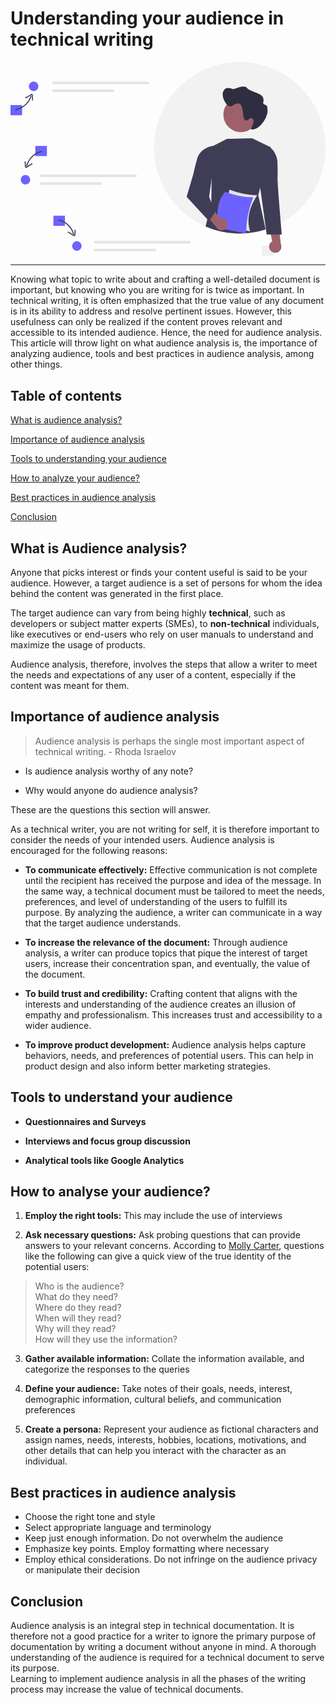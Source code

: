 

# Understanding your audience in technical writing
<svg xmlns="http://www.w3.org/2000/svg" data-name="Layer 1" width="925.49161" height="570" viewBox="0 0 925.49161 570" xmlns:xlink="http://www.w3.org/1999/xlink"><rect x="738.49161" y="540" width="34" height="30" fill="#f0f0f0"/><path d="M1062.7458,417A251.96689,251.96689,0,0,1,931.656,638.16c-2.25,1.23-4.53027,2.43006-6.82031,3.59a246.249,246.249,0,0,1-26.16992,11.48q-5.34009,2.01-10.79,3.74c-.34961.12006-.71.24-1.06006.34A251.50944,251.50944,0,0,1,672.966,628.03q-6.28491-4.11007-12.31006-8.58c-2.27-1.69-4.51025-3.41-6.72021-5.18q-9.375-7.44-18-15.77A251.21328,251.21328,0,0,1,558.7458,417c0-139.18,112.81983-252,252-252S1062.7458,277.82,1062.7458,417Z" transform="translate(-137.2542 -165)" fill="#f2f2f2"/><path d="M870.926,534.6l-5.68018,21.48,21.56983,101.23a253.04514,253.04514,0,0,1-176.3999-9.07l16.83984-70.61.56006-38.3,1.83008-126.29.46-.24a.35886.35886,0,0,1,.09033-.04l42.8999-22.03,74.02-1.85,55.23,26.9-.41992,1.57Z" transform="translate(-137.2542 -165)" fill="#3f3d56"/><path d="M901.18984,719.14383a18.07723,18.07723,0,0,1,4.82608-27.29588l-12.01468-63.10678,30.81392,12.84144,6.68524,57.95853a18.17518,18.17518,0,0,1-30.31056,19.60269Z" transform="translate(-137.2542 -165)" fill="#9e616a"/><path d="M891.21227,417.744l7.90639-2.573s25.08079,16.09632,22.69441,55.01212c0,0,.94,20.13752.04242,33.53963C920.826,519.09494,934.62472,671.851,934.62472,671.851H889.93241L870.77856,533.51764Z" transform="translate(-137.2542 -165)" fill="#3f3d56"/><path d="M865.28915,319.82981a51.311,51.311,0,1,1-51.31106-51.311h.00006a51.18333,51.18333,0,0,1,51.311,51.05536Q865.28945,319.702,865.28915,319.82981Z" transform="translate(-137.2542 -165)" fill="#9e616a"/><path d="M762.83759,250.90981c6.01081-12.92526,17.64293-10.36982,27.816-5.98853,12.88266-2.85756,25.13491-11.41271,39.01522-6.35323,13.67272,19.88617,59.57811,14.03536,49.81182,46.41017-.01277,7.7577,14.59759,3.24221,12.0469,15.94754,7.73966,24.45127-27.93663,70.75832-48.4176,61.00682,5.06523-9.28322,16.63616-30.36852-.91372-32.45988-37.75247,35.12732-3.8951-66.89035-51.3302-37.222C775.16,306.62427,753.658,265.287,762.83759,250.90981Z" transform="translate(-137.2542 -165)" fill="#2f2e41"/><path d="M841.35762,662.50461l-81.90643-16.22212L780.453,540.24309q43.47156,16.44225,81.90608,16.22209C839.96651,589.3063,829.79366,624.56934,841.35762,662.50461Z" transform="translate(-137.2542 -165)" fill="#e4e4e4"/><path d="M829.448,668.73326,747.5417,652.51117c-6.72363-48.03943-.61181-84.20816,21.002-106.0394q43.47142,16.44228,81.90621,16.22212A292.10059,292.10059,0,0,0,829.448,668.73326Z" transform="translate(-137.2542 -165)" fill="#6c63ff"/><path d="M775.17993,639.19526a18.07722,18.07722,0,0,0-23.27742-15.05052l-38.03876-51.76746-11.57544,31.31149,37.8969,44.35888a18.17518,18.17518,0,0,0,34.99472-8.85239Z" transform="translate(-137.2542 -165)" fill="#9e616a"/><path d="M741.07355,415.771l-6.89031-4.6535S693.1833,414.935,684.7458,453c0,0-6.167,22.87-9,36-1.45708,6.75321-20.88531,72.00017-20.88531,72.00017L720.7458,633l18-27-18-45Z" transform="translate(-137.2542 -165)" fill="#3f3d56"/><rect y="126.51913" width="34" height="30" fill="#6c63ff"/><rect x="73" y="246.51913" width="34" height="30" fill="#6c63ff"/><rect x="126" y="451.51913" width="34" height="30" fill="#6c63ff"/><path d="M263.50112,222.64887a3.80011,3.80011,0,0,0,0,7.60022H540.9537a3.80012,3.80012,0,0,0,0-7.60022Z" transform="translate(-137.2542 -165)" fill="#e4e4e4"/><path d="M263.50112,245.44951a3.80012,3.80012,0,1,0-.016,7.60022H438.89347a3.80011,3.80011,0,1,0,0-7.60022Z" transform="translate(-137.2542 -165)" fill="#e4e4e4"/><path d="M227.50112,495.64887a3.80011,3.80011,0,0,0,0,7.60022H504.9537a3.80012,3.80012,0,0,0,0-7.60022Z" transform="translate(-137.2542 -165)" fill="#e4e4e4"/><path d="M227.50112,518.44951a3.80012,3.80012,0,1,0-.016,7.60022H402.89347a3.80011,3.80011,0,1,0,0-7.60022Z" transform="translate(-137.2542 -165)" fill="#e4e4e4"/><path d="M385.50112,690.64887a3.80011,3.80011,0,0,0,0,7.60022H662.9537a3.80012,3.80012,0,0,0,0-7.60022Z" transform="translate(-137.2542 -165)" fill="#e4e4e4"/><path d="M385.50112,713.44951a3.80012,3.80012,0,1,0-.016,7.60022H560.89347a3.80011,3.80011,0,1,0,0-7.60022Z" transform="translate(-137.2542 -165)" fill="#e4e4e4"/><path d="M153.2423,306.65471a62.55523,62.55523,0,0,0,39.66875-28.0084,59.9451,59.9451,0,0,0,6.01322-12.82909,1.50128,1.50128,0,0,0-2.84049-.96755,59.52931,59.52931,0,0,1-30.72781,34.5628,56.35748,56.35748,0,0,1-12.67462,4.29515c-1.88955.39853-1.33259,3.34646.56095,2.94709Z" transform="translate(-137.2542 -165)" fill="#3f3d56"/><path d="M182.47186,271.56226q8.11161-4.56825,16.22337-9.13658c.25053-.14031.95192-.67159,1.21384-.60809-.21-.05092-.01939.10465-.01317.29463.00838.25572.04065.5154.05023.77288.05872,1.57928.08746,3.16027.13119,4.74l.25144,9.08508c.05293,1.91223,3.047,2.13966,2.99348.20491L203.02707,266.25c-.06765-2.44417.5437-7.86545-3.41639-7.39683-1.429.1691-2.75029,1.17026-3.96916,1.85669l-4.93755,2.7807-9.52241,5.36278c-1.6769.94438-.39381,3.65733,1.2903,2.70888Z" transform="translate(-137.2542 -165)" fill="#3f3d56"/><path d="M227.56192,426.4134a62.54742,62.54742,0,0,0-38.48965,29.574,59.85394,59.85394,0,0,0-5.48876,13.05246,1.50128,1.50128,0,0,0,2.89284.79752,59.55355,59.55355,0,0,1,29.383-35.75361,56.32036,56.32036,0,0,1,12.50006-4.77757c1.87077-.47222,1.07808-3.36628-.79752-2.89284Z" transform="translate(-137.2542 -165)" fill="#3f3d56"/><path d="M199.745,462.65263l-15.67691,9.66509c-.2687.16566-.53282.34647-.81245.49369-.27757.14614-.563.14166-.38358.31781-.242-.23761-.18027-1.11882-.19839-1.3878l-.30535-4.534-.6107-9.068c-.129-1.91607-3.13-1.93042-3,0l.71691,10.64506c.16324,2.42387-.28831,7.44036,3.42248,7.23758,1.65223-.09029,3.22631-1.44749,4.58025-2.28222l4.47912-2.76145,9.30277-5.73533c1.6405-1.0114.13547-3.60744-1.51415-2.59041Z" transform="translate(-137.2542 -165)" fill="#3f3d56"/><path d="M279.149,630.30624a59.547,59.547,0,0,1,36.69675,28.19536,56.29657,56.29657,0,0,1,5.18634,12.33582,1.50128,1.50128,0,0,0,2.89283-.79752,62.54113,62.54113,0,0,0-30.76171-37.5465,59.83177,59.83177,0,0,0-13.21669-5.08c-1.87249-.47265-2.67129,2.41986-.79752,2.89284Z" transform="translate(-137.2542 -165)" fill="#3f3d56"/><path d="M306.2492,666.243l9.30278,5.73533,4.47911,2.76145c1.35742.83688,2.92553,2.1918,4.58025,2.28222,3.70982.20273,3.25919-4.81291,3.42248-7.23758l.71691-10.64506c.1298-1.92722-2.87074-1.91923-3,0l-.6107,9.068-.29207,4.33688c-.02236.3319.06453,1.30933-.21166,1.58493.1972-.19678-.00835-.10288-.2285-.23656-.32017-.19442-.64809-.378-.96754-.57494l-15.6769-9.66509c-1.648-1.016-3.15644,1.57791-1.51416,2.59041Z" transform="translate(-137.2542 -165)" fill="#3f3d56"/><circle cx="68" cy="71.51913" r="14" fill="#6c63ff"/><circle cx="44" cy="345.8493" r="14" fill="#6c63ff"/><circle cx="195" cy="540.51913" r="14" fill="#6c63ff"/></svg>

---
Knowing what topic to write about and crafting a well-detailed document is important, but knowing who you are writing for is twice as important. In technical writing, it is often emphasized that the true value of any document is in its ability to address and resolve pertinent issues.
However, this usefulness can only be realized if the content proves relevant and accessible to its intended audience. Hence, the need for audience analysis. This article will throw light on what audience analysis is, the importance of analyzing audience, tools and best practices in audience analysis, among other things.

## Table of contents 

[What is audience analysis?](#what-is-audience-analysis)

[Importance of audience analysis](#importance-of-audience-analysis)

[Tools to understanding your audience](#tools-to-understand-your-audience)

[How to analyze your audience?](#how-to-analyse-your-audience)

[Best practices in audience analysis](#best-practices-in-audience-analysis)

[Conclusion](#conclusion)

## What is Audience analysis?
Anyone that picks interest or finds your content useful is said to be your audience. However, a target audience is a set of persons for whom the idea behind the content was generated in the first place.

The target audience can vary from being highly **technical**, such as developers or subject matter experts (SMEs), to **non-technical** individuals, like executives or end-users who rely on user manuals to understand and maximize the usage of products.

Audience analysis, therefore, involves the steps that allow a writer to meet the needs and expectations of any user of a content, especially if the content was meant for them.

## Importance of audience analysis

> Audience analysis is perhaps the single most important aspect of technical writing. - Rhoda Israelov

- Is audience analysis worthy of any note?

- Why would anyone do audience analysis?

These are the questions this section will answer.

As a technical writer, you are not writing for self, it is therefore important to consider the needs of your intended users. 
Audience analysis is encouraged for the following reasons:

- **To communicate effectively:**
Effective communication is not complete until the recipient has received the purpose and idea of the message. In the same way, a technical document must be tailored to meet the needs, preferences, and level of understanding of the users to fulfill its purpose. 
By analyzing the audience, a writer can communicate in a way that the target audience understands.

- **To increase the relevance of the document:** Through audience analysis, a writer can produce topics that pique the interest of target users, increase their concentration span, and eventually, the value of the document.

- **To build trust and credibility:** Crafting content that aligns with the interests and understanding of the audience creates an illusion of empathy and professionalism. This increases trust and accessibility to a wider audience.
- **To improve product development:** Audience analysis helps capture behaviors, needs, and preferences of potential users. This can help in product design and also inform better marketing strategies.

## Tools to understand your audience
- **Questionnaires and Surveys**

- **Interviews and focus group discussion**

- **Analytical tools like Google Analytics**

## How to analyse your audience?

1. **Employ the right tools:** This may include the use of interviews

2. **Ask necessary questions:** Ask probing questions that can provide answers to your relevant concerns. According to [Molly Carter](https://www.writingassist.com/resources/articles-3/why-audience-analysis-is-essential-in-technical-writing/), questions like the following can give a quick view of the true identity of the potential users:

> Who is the audience?\
> What do they need?\
> Where do they read?\
> When will they read?\
> Why will they read?\
> How will they use the information?

3. **Gather available information:** Collate the information available, and categorize the responses to the queries

4. **Define your audience:**
Take notes of their goals, needs, interest, demographic information, cultural beliefs, and communication preferences 

5. **Create a persona:** Represent your audience as fictional characters and assign names, needs, interests, hobbies, locations, motivations, and other details that can help you interact with the character as an individual.

## Best practices in audience analysis

- Choose the right tone and style
- Select appropriate language and terminology
- Keep just enough information. Do not overwhelm the audience 
- Emphasize key points. Employ formatting where necessary 
- Employ ethical considerations. Do not infringe on the audience privacy or manipulate their decision

## Conclusion

Audience analysis is an integral step in technical documentation. It is therefore not a good practice for a writer to ignore the primary purpose of documentation by writing a document without anyone in mind. A thorough understanding of the audience is required for a technical document to serve its purpose.\
Learning to implement audience analysis in all the phases of the writing process may increase the value of technical documents. 
